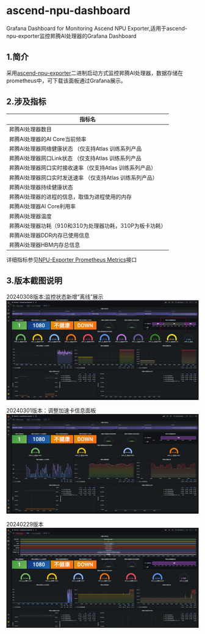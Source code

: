 # ascend-npu-dashboard
Grafana Dashboard for Monitoring Ascend NPU Exporter,适用于ascend-npu-exporter监控昇腾AI处理器的Grafana Dashboard
## 1.简介
采用[ascend-npu-exporter](https://github.com/Ascend/ascend-npu-exporter)二进制启动方式监控昇腾AI处理器，数据存储在prometheus中，可下载该面板通过Grafana展示。
## 2.涉及指标
| 指标名 |
| ---  |
|  昇腾AI处理器数目 |
|  昇腾AI处理器的AI Core当前频率 |
|  昇腾AI处理器网络健康状态 （仅支持Atlas 训练系列产品|
|  昇腾AI处理器网口Link状态 （仅支持Atlas 训练系列产品|
|  昇腾AI处理器网口实时接收速率（仅支持Atlas 训练系列产品） |
|  昇腾AI处理器网口实时发送速率 （仅支持Atlas 训练系列产品）|
|  昇腾AI处理器持续健康状态 |
|  昇腾AI处理器的进程的信息，取值为进程使用的内存 |
|  昇腾AI处理器AI Core利用率 |
|  昇腾AI处理器温度 |
|  昇腾AI处理器功耗（910和310为处理器功耗，310P为板卡功耗） |
|  昇腾AI处理器DDR内存已使用信息|
|  昇腾AI处理器HBM内存总信息|

详细指标参见[NPU-Exporter Prometheus Metrics](https://www.hiascend.com/document/detail/zh/mindx-dl/50rc2/clusterscheduling/clusterscheduling/dlug_guide_03_000138.html)接口
## 3.版本截图说明
20240308版本:监控状态新增“离线”展示
![image](./Dashboards/ascend-npu-dashboard_20240308.png)

20240301版本：调整加速卡信息面板
![image](./Dashboards/ascend-npu-dashboard_20240301.png)

20240229版本
![image](./Dashboards/ascend-npu-dashboard_20240229.png)
